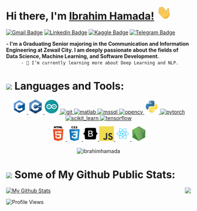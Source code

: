 # Hi there, I'm [Ibrahim Hamada!](https://github.com/ibrahimhamada) <img src="https://github.com/AbdallahHemdan/AbdallahHemdan/blob/master/wave.gif" width="40px" height="40px">
[![Gmail Badge](https://img.shields.io/badge/-Gmail-c14438?style=flat&logo=Gmail&logoColor=white)](mailto:s-ibrahimhamada@zewailcity.edu.eg "s-ibrahimhamada@zewailcity.edu.eg")
[![Linkedin Badge](https://img.shields.io/badge/-LinkedIn-0072b1?style=flat&logo=Linkedin&logoColor=white)](https://www.linkedin.com/in/ibrahim-hamada-158669218 "Connect on LinkedIn")
[![Kaggle Badge](https://img.shields.io/badge/-Kaggle-0078FF?style=flat&logo=Kaggle&logoColor=white)](https://www.kaggle.com/ibrahimhamada "Connect on Kaggle")
[![Telegram Badge](https://img.shields.io/badge/-Telegram-0088CC?style=flat&logo=Telegram&logoColor=white)](https://t.me/himahamada "Contact on Telegram")
<div> <b> - I'm a Graduating Senior majoring in the Communication and Information Engineering at Zewail City. I am deeply passionate about the fields of Data Science, Machine Learning, and Software Development. </b>
</div>


<div align="center">
  <code> - 🌱 I’m currently learning more about Deep Learning and NLP.</code>
</div>
  
<h1></h1>
 

# <img src="https://media1.giphy.com/media/1NYkJ0wTvncdXV5dN5/giphy.gif" width="50">  Languages and Tools: 
</div>

<div align="center">
  <a href="https://www.cprogramming.com/" target="_blank"> <img                                                           src="https://raw.githubusercontent.com/github/explore/80688e429a7d4ef2fca1e82350fe8e3517d3494d/topics/c/c.png" alt="c programming" width="40" height="40"/> </a> 
  <a href="https://www.programiz.com/cpp-programming" target="_blank"> <img  src="https://raw.githubusercontent.com/github/explore/80688e429a7d4ef2fca1e82350fe8e3517d3494d/topics/cpp/cpp.png" alt="c++ programming" width="40" height="40"/> </a> 
  <a href="https://www.arduino.cc/" target="_blank"> <img src="https://raw.githubusercontent.com/github/explore/80688e429a7d4ef2fca1e82350fe8e3517d3494d/topics/arduino/arduino.png" alt="arduino" width="40" height="40"/> </a> 
  <a href="https://git-scm.com/" target="_blank"> <img src="https://www.vectorlogo.zone/logos/git-scm/git-scm-icon.svg" alt="git" width="40" height="40"/> </a> 
  <a href="https://www.mathworks.com/" target="_blank"> <img src="https://upload.wikimedia.org/wikipedia/commons/2/21/Matlab_Logo.png" alt="matlab" width="40"
  height="40"/> </a> 
  <a href="https://www.microsoft.com/en-us/sql-server" target="_blank"> <img src="https://www.svgrepo.com/show/303229/microsoft-sql-server-logo.svg" alt="mssql"
  width="40" height="40"/> </a> <a href="https://opencv.org/" target="_blank"> <img src="https://www.vectorlogo.zone/logos/opencv/opencv-icon.svg" alt="opencv" width="40" height="40"/> </a>
  <a href="https://www.python.org" target="_blank"> <img src="https://raw.githubusercontent.com/devicons/devicon/master/icons/python/python-original.svg" alt="python" width="40" height="40"/> </a> 
  <a href="https://pytorch.org/" target="_blank"> <img src="https://www.vectorlogo.zone/logos/pytorch/pytorch-icon.svg" alt="pytorch" width="40" height="40"/> </a> 
  <a href="https://scikit-learn.org/" target="_blank"> <img src="https://upload.wikimedia.org/wikipedia/commons/0/05/Scikit_learn_logo_small.svg" alt="scikit_learn" width="40" height="40"/> </a> <a href="https://www.tensorflow.org" target="_blank"> <img src="https://www.vectorlogo.zone/logos/tensorflow/tensorflow-icon.svg" alt="tensorflow" width="40" height="40"/> </a> 
  
<a href="https://en.wikipedia.org/wiki/HTML" target="_blank"> <img src="https://raw.githubusercontent.com/github/explore/80688e429a7d4ef2fca1e82350fe8e3517d3494d/topics/html/html.png" alt="html" width="40" height="40"/> </a> 
<a href="https://en.wikipedia.org/wiki/CSS" target="_blank"> <img src="https://raw.githubusercontent.com/github/explore/80688e429a7d4ef2fca1e82350fe8e3517d3494d/topics/css/css.png" alt="css" width="40" height="40"/> </a> 
<a href="https://getbootstrap.com/" target="_blank"> <img src="https://raw.githubusercontent.com/devicons/devicon/master/icons/bootstrap/bootstrap-plain.svg" alt="bootstrap" width="40" height="40"/> </a> 
<a href="https://javascript.info/" target="_blank"> <img src="https://raw.githubusercontent.com/github/explore/80688e429a7d4ef2fca1e82350fe8e3517d3494d/topics/javascript/javascript.png" alt="javascript" width="40" height="40"/> </a> 
<a href="https://reactjs.org/" target="_blank"> <img src="https://raw.githubusercontent.com/github/explore/80688e429a7d4ef2fca1e82350fe8e3517d3494d/topics/react/react.png" alt="react" width="40" height="40"/> </a> 
<a href="https://nodejs.org/en/" target="_blank"> <img src="https://raw.githubusercontent.com/github/explore/80688e429a7d4ef2fca1e82350fe8e3517d3494d/topics/nodejs/nodejs.png" alt="nodejs" width="40" height="40"/> </a> 
</div>

<p></p>
<div align="center">
<p><img align="center" src="https://github-readme-stats.vercel.app/api/top-langs?username=ibrahimhamada&show_icons=true&locale=en&layout=compact" alt="ibrahimhamada" /></p>
</div>

 <h1></h1>
 
# <img src="https://media.giphy.com/media/t7sEnf5w7wJ1CEPyy7/giphy.gif" width="35">  Some of My Github Public Stats: 
</div>

<a href="https://samujjwaal.tech/"><img src="https://github.com/samujjwaal/samujjwaal/raw/master/etc/coffee.png" align="right" height="275" /></a>
[![My Github Stats](https://github-readme-stats.vercel.app/api?username=Ibrahimhamada&show_icons=true&title_color=fff&icon_color=79ff97&text_color=9f9f9f&bg_color=151515)](https://github.com/ibrahimhamada)


![Profile Views](https://komarev.com/ghpvc/?username=ibrahimhamada&color=blue)




 <!-- 
<p>&nbsp;<img align="center" src="https://github-readme-stats.vercel.app/api?username=ibrahimhamada&count_private=true&show_icons=true&locale=en" alt="IbrahimHamada" /></p>

<p><img align="center" src="https://github-readme-streak-stats.herokuapp.com/?user=ibrahimhamada" alt="IbrahimHamada" /></p>
[![Facebook Badge](https://img.shields.io/badge/-Facebook-0078FF?style=flat&logo=Facebook&logoColor=white)](https://www.facebook.com/ibrahimhamada74/ "Connect on Facebook")
[![Twitter Badge](https://img.shields.io/badge/-Twitter-00acee?style=flat&logo=Twitter&logoColor=white)](https://twitter.com/intent/follow?screen_name=hemaa43 "Follow on Twitter")

  
<p align="center"> <img src="https://komarev.com/ghpvc/?username=ibrahimhamada&label=Profile%20views&color=0e75b6&style=flat" alt="ibrahimhamada" /> </p>

</div>

 -->
  
  
  
